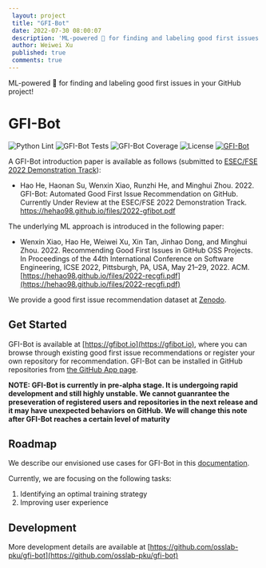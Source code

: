 ```yaml
---
 layout: project
 title: "GFI-Bot"
 date: 2022-07-30 08:00:07
 description: 'ML-powered 🤖 for finding and labeling good first issues in your GitHub project!'
 author: Weiwei Xu
 published: true
 comments: true
---
```

ML-powered 🤖 for finding and labeling good first issues in your GitHub project!

# GFI-Bot

![Python Lint](https://github.com/osslab-pku/gfi-bot/actions/workflows/python-lint.yml/badge.svg)
![GFI-Bot Tests](https://github.com/osslab-pku/gfi-bot/actions/workflows/test-gfi-bot.yml/badge.svg)
![GFI-Bot Coverage](https://img.shields.io/codecov/c/github/osslab-pku/gfi-bot?label=GFI-Bot%20Coverage)
![License](https://img.shields.io/github/license/osslab-pku/gfi-bot?label=License)
[![GFI-Bot](https://gfibot.io/api/repo/badge?owner=osslab-pku&name=gfi-bot)](https://gfibot.io/?owner=osslab-pku&name=gfi-bot)


A GFI-Bot introduction paper is available as follows (submitted to [ESEC/FSE 2022 Demonstration Track](https://2022.esec-fse.org/track/fse-2022-demonstrations)):

* Hao He, Haonan Su, Wenxin Xiao, Runzhi He, and Minghui Zhou. 2022. GFI-Bot: Automated Good First Issue Recommendation on GitHub. Currently Under Review at the ESEC/FSE 2022 Demonstration Track. https://hehao98.github.io/files/2022-gfibot.pdf

The underlying ML approach is introduced in the following paper:

* Wenxin Xiao, Hao He, Weiwei Xu, Xin Tan, Jinhao Dong, and Minghui Zhou. 2022. Recommending Good First Issues in GitHub OSS Projects. In Proceedings of the 44th International Conference on Software Engineering, ICSE 2022, Pittsburgh, PA, USA, May 21–29, 2022. ACM. [https://hehao98.github.io/files/2022-recgfi.pdf](https://hehao98.github.io/files/2022-recgfi.pdf)

We provide a good first issue recommendation dataset at [Zenodo](https://doi.org/10.5281/zenodo.6665931).

## Get Started

GFI-Bot is available at [https://gfibot.io](https://gfibot.io), where you can browse through existing good first issue recommendations or register your own repository for recommendation. GFI-Bot can be installed in GitHub repositories from [the GitHub App page](https://github.com/apps/GFI-Bot).

**NOTE: GFI-Bot is currently in pre-alpha stage. It is undergoing rapid development and still highly unstable. We cannot guanrantee the preseveration of registered users and repositories in the next release and it may have unexpected behaviors on GitHub. We will change this note after GFI-Bot reaches a certain level of maturity**

## Roadmap

We describe our envisioned use cases for GFI-Bot in this [documentation](https://github.com/osslab-pku/gfi-bot/blob/main/USE_CASES.md).

Currently, we are focusing on the following tasks:
1. Identifying an optimal training strategy
2. Improving user experience

## Development

More development details are available at [https://github.com/osslab-pku/gfi-bot](https://github.com/osslab-pku/gfi-bot)
